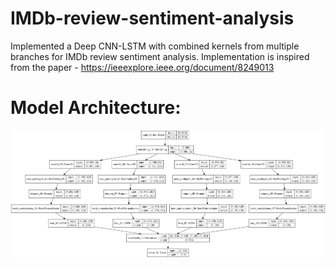 # IMDb-review-sentiment-analysis
Implemented a Deep CNN-LSTM with combined kernels from multiple branches for IMDb review sentiment analysis.
Implementation is inspired from the paper - https://ieeexplore.ieee.org/document/8249013 

# Model Architecture:
<img src='model1.png'>
